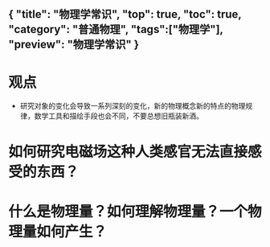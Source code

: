 {
"title": "物理学常识",
"top": true,
"toc": true,
"category": "普通物理",
"tags":["物理学"],
"preview": "物理学常识"
}
---
# 观点
* 研究对象的变化会导致一系列深刻的变化，新的物理概念新的特点的物理规律，数学工具和描绘手段也会不同，不要总想旧瓶装新酒。
# 如何研究电磁场这种人类感官无法直接感受的东西？

# 什么是物理量？如何理解物理量？一个物理量如何产生？
